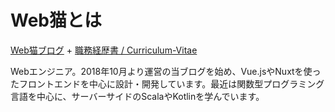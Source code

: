 # Web猫とは

[Web猫ブログ](https://webneko.dev/) + [職務経歴書 / Curriculum-Vitae](https://github.com/jiyuujin/Curriculum-Vitae)

Webエンジニア。2018年10月より運営の当ブログを始め、Vue.jsやNuxtを使ったフロントエンドを中心に設計・開発しています。最近は関数型プログラミング言語を中心に、サーバーサイドのScalaやKotlinを学んでいます。
